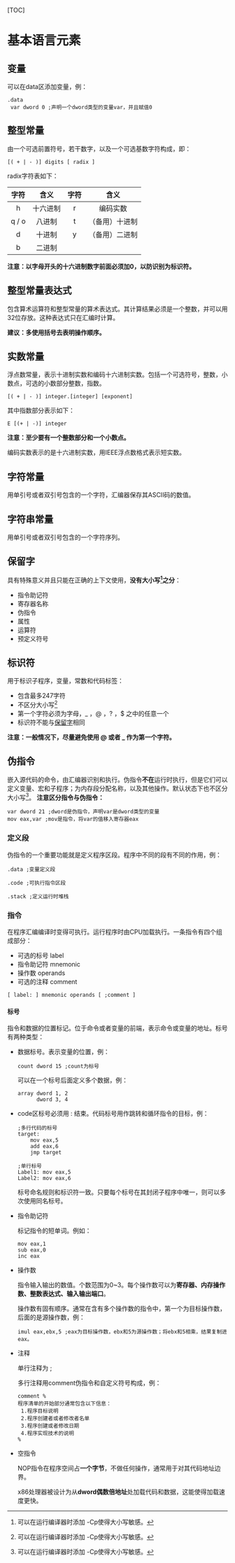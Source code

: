 [TOC]

# 基本语言元素

## 变量

可以在data区添加变量，例：

```assembly
.data
 var dword 0 ;声明一个dword类型的变量var，并且赋值0
```

## 整型常量

由一个可选前置符号，若干数字，以及一个可选基数字符构成，即：

```
[( + | - )] digits [ radix ]
```

radix字符表如下：

| 字符  |   含义   | 字符 |      含义      |
| :---: | :------: | :--: | :------------: |
|   h   | 十六进制 |  r   |    编码实数    |
| q / o |  八进制  |  t   | （备用）十进制 |
|   d   |  十进制  |  y   | （备用）二进制 |
|   b   |  二进制  |      |                |

**注意：以字母开头的十六进制数字前面必须加0，以防识别为标识符。**

## 整型常量表达式

包含算术运算符和整型常量的算术表达式。其计算结果必须是一个整数，并可以用32位存放。这种表达式只在汇编时计算。

**建议：多使用括号去表明操作顺序。**

## 实数常量

浮点数常量，表示十进制实数和编码十六进制实数。包括一个可选符号，整数，小数点，可选的小数部分整数，指数。

```
[( + | - )] integer.[integer] [exponent]
```

其中指数部分表示如下：

```
E [(+ | -)] integer
```

**注意：至少要有一个整数部分和一个小数点。**

编码实数表示的是十六进制实数，用IEEE浮点数格式表示短实数。

## 字符常量

用单引号或者双引号包含的一个字符，汇编器保存其ASCII码的数值。

## 字符串常量

用单引号或者双引号包含的一个字符序列。

## 保留字

具有特殊意义并且只能在正确的上下文使用，**没有大小写[^1]之分**：

- 指令助记符
- 寄存器名称
- 伪指令
- 属性
- 运算符
- 预定义符号

## 标识符

用于标识子程序，变量，常数和代码标签：
- 包含最多247字符
- 不区分大小写[^1]
- 第一个字符必须为字母，_ ，@  ，? ，$ 之中的任意一个
- 标识符不能与[保留字](#保留字)相同

**注意：一般情况下，尽量避免使用 @ 或者 _ 作为第一个字符。**

## 伪指令

嵌入源代码的命令，由汇编器识别和执行。伪指令**不在**运行时执行，但是它们可以定义变量、宏和子程序；为内存段分配名称，以及其他操作。默认状态下也不区分大小写[^1]。
**注意区分指令与伪指令：**

```assembly
var dword 21 ;dword是伪指令，声明var是dword类型的变量
mov eax,var ;mov是指令，将var的值移入寄存器eax
```

### 定义段

伪指令的一个重要功能就是定义程序区段。程序中不同的段有不同的作用，例：

```assembly
.data ;变量定义段

.code ;可执行指令区段

.stack ;定义运行时堆栈
```

### 指令

在程序汇编编译时变得可执行。运行程序时由CPU加载执行。一条指令有四个组成部分：

- 可选的标号 label
- 指令助记符 mnemonic
- 操作数 operands
- 可选的注释 comment

```
[ label: ] mnemonic operands [ ;comment ]
```

#### 标号

指令和数据的位置标记。位于命令或者变量的前端，表示命令或变量的地址。标号有两种类型：

- 数据标号。表示变量的位置，例：

    ```assembly
    count dword 15 ;count为标号
    ```

    可以在一个标号后面定义多个数据，例：

    ```assembly
    array dword 1, 2
          dword 3, 4
    ```

- code区标号必须用 : 结束。代码标号用作跳转和循环指令的目标，例：

    ```assembly
    ;多行代码的标号
    target:
    	mov eax,5
    	add eax,6
    	jmp target
    	
    ;单行标号
    Label1: mov eax,5
    Label2: mov eax,6
    ```

    标号命名规则和标识符一致。只要每个标号在其封闭子程序中唯一，则可以多次使用同名标号。

- 指令助记符

    标记指令的短单词。例如：

    ```assembly
    mov eax,1
    sub eax,0
    inc eax
    ```

- 操作数

    指令输入输出的数值。个数范围为0~3。每个操作数可以为**寄存器、内存操作数、整数表达式、输入输出端口**。

    操作数有固有顺序。通常在含有多个操作数的指令中，第一个为目标操作数，后面的是源操作数，例：

    ```assembly
    imul eax,ebx,5 ;eax为目标操作数，ebx和5为源操作数；将ebx和5相乘，结果复制进eax。
    ```

- 注释

    单行注释为 ; 

    多行注释用comment伪指令和自定义符号构成，例：

    ```assembly
    comment %
    程序清单的开始部分通常包含以下信息：
     1.程序目标说明
     2.程序创建者或者修改者名单
     3.程序创建或者修改日期
     4.程序实现技术的说明
    %
    ```

- 空指令

    NOP指令在程序空间占**一个字节**，不做任何操作，通常用于对其代码地址边界。

    x86处理器被设计为从**dword偶数倍地址**处加载代码和数据，这能使得加载速度更快。
    
    
    
    
    
    
    
    [^1]: 可以在运行编译器时添加 -Cp使得大小写敏感。